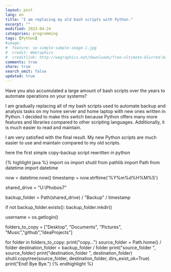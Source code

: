 ```yaml
---
layout: post
lang: en
title: "I am replacing my old bash scripts with Python."
excerpt: ""
modified: 2023-04-24
categories: programming
tags: [Python]
#image:
#  feature: so-simple-sample-image-1.jpg
#  credit: WeGraphics
#  creditlink: http://wegraphics.net/downloads/free-ultimate-blurred-background-pack/
comments: true
share: true
search_omit: false
updated: true
---
```


Have you also accumulated a large amount of bash scripts over the years to automate operations on your systems?

I am gradually replacing all of my bash scripts used to automate backup and analysis tasks on my home server and home laptop with new ones written in Python. I decided to make this switch because Python offers many more features and libraries compared to other scripting languages. Additionally, it is much easier to read and maintain.

I am very satisfied with the final result. My new Python scripts are much easier to use and maintain compared to my old scripts.

here the first simple copy-backup script rewritten in python

{% highlight java %}
import os
import shutil
from pathlib import Path
from datetime import datetime

now = datetime.now() 
timestamp = now.strftime('%Y%m%d%H%M%S')

shared_drive = "U:\\Phobos7"

backup_folder = Path(shared_drive) / "Backup" / timestamp

if not backup_folder.exists():
    backup_folder.mkdir()

username = os.getlogin()

folders_to_copy = ["Desktop", "Documents", "Pictures", "Music","github","IdeaProjects"]

for folder in folders_to_copy:
    print("copy...")
    source_folder = Path.home() / folder
    destination_folder = backup_folder / folder
    print("source_folder ", source_folder)
    print("destination_folder ", destination_folder)
    shutil.copytree(source_folder, destination_folder, dirs_exist_ok=True)
print("End! Bye Bye.")
{% endhighlight %}


